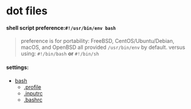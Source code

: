 # dot files


#### shell script preference:`#!/usr/bin/env bash`

 > preference is for portability:
 > FreeBSD, CentOS/Ubuntu/Debian, macOS, and OpenBSD all provided `/usr/bin/env` by default.
 > versus using: `#!/bin/bash` __or__ `#!/bin/sh`


#### settings:


 - [bash](/bash/readme.md)
	- [.profile](/bash/profile.md)
	- [.inputrc](/bash/inputrc.md)
	- [.bashrc](/bash/bashrc.md)